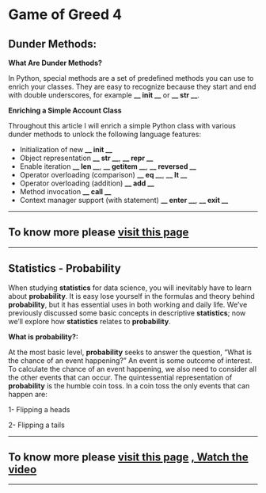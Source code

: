 
# Game of Greed 4

## **Dunder Methods**:

**What Are Dunder Methods?**

In Python, special methods are a set of predefined methods you can use to enrich your classes. They are easy to recognize because they start and end with double underscores, for example **__ init __** or **__ str __**.

**Enriching a Simple Account Class**

Throughout this article I will enrich a simple Python class with various dunder methods to unlock the following language features:

-   Initialization of new  **__ init __**
-   Object representation **__ str __**, **__ repr __**
-   Enable iteration **__ len __**, **__ getitem __**, **__ reversed __**
-   Operator overloading (comparison) **__ eq __**, **__ lt __**
-   Operator overloading (addition) **__ add __**
-   Method invocation **__ call __**
-   Context manager support (with statement) **__ enter __**, **__ exit __**



--------
**To know more please 
[visit this page](https://dbader.org/blog/python-dunder-methods)**
----------
----------------



## **Statistics - Probability**

When studying **statistics** for data science, you will inevitably have to learn about **probability**. It is easy lose yourself in the formulas and theory behind **probability**, but it has essential uses in both working and daily life. We’ve previously discussed some basic concepts in descriptive **statistics**; now we’ll explore how **statistics** relates to **probability**.

**What is probability?:**

At the most basic level, **probability** seeks to answer the question, “What is the chance of an event happening?” An event is some outcome of interest. To calculate the chance of an event happening, we also need to consider all the other events that can occur. The quintessential representation of **probability** is the humble coin toss. In a coin toss the only events that can happen are:

1-  Flipping a heads

2-  Flipping a tails



--------
**To know more please [visit this page](https://www.dataquest.io/blog/basic-statistics-in-python-probability/)** **[, Watch the video](https://www.youtube.com/watch?v=MdHtK7CWpCQ)**
-------
-----------

